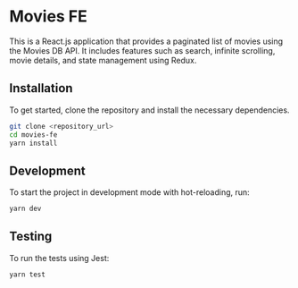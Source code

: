 # Movies FE

This is a React.js application that provides a paginated list of movies using the Movies DB API. It includes features such as search, infinite scrolling, movie details, and state management using Redux.


## Installation

To get started, clone the repository and install the necessary dependencies.

```bash
git clone <repository_url>
cd movies-fe
yarn install
```


## Development

To start the project in development mode with hot-reloading, run:

```bash
yarn dev
```

## Testing

To run the tests using Jest:

```bash
yarn test
```
